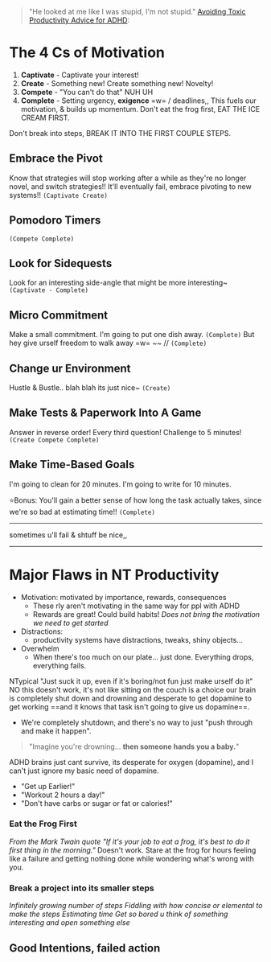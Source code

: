 > "He looked at me like I was stupid, I'm not stupid."
> [Avoiding Toxic Productivity Advice for ADHD](https://youtu.be/JsT3KPYJFl4):
# The 4 Cs of Motivation
1. **Captivate**  - Captivate your interest!
2. **Create** - Something new! Create something new! Novelty!
3. **Compete** - "You can't do that" NUH UH
4. **Complete** - Setting urgency, **exigence** =w=  /  deadlines,,
This fuels our motivation, & builds up momentum. Don't eat the frog first, EAT THE ICE CREAM FIRST.

Don't break into steps, BREAK IT INTO THE FIRST COUPLE STEPS.
## Embrace the Pivot
Know that strategies will stop working after a while as they're no longer novel, and switch strategies!! It'll eventually fail, embrace pivoting to new systems!! `(Captivate Create)`
## Pomodoro Timers
`(Compete Complete)`
## Look for Sidequests
Look for an interesting side-angle that might be more interesting~
`(Captivate - Complete)`
## Micro Commitment
Make a small commitment. I'm going to put one dish away. `(Complete)`
But hey give urself freedom to walk away =w= ~~ //
`(Complete)`
## Change ur Environment
Hustle & Bustle.. blah blah its just nice~
`(Create)`
## Make Tests & Paperwork Into A Game
Answer in reverse order! Every third question!
Challenge to 5 minutes!
`(Create Compete Complete)`
## Make Time-Based Goals
I'm going to clean for 20 minutes. I'm going to write for 10 minutes.

⭐Bonus: You'll gain a better sense of how long the task actually takes, since we're so bad at estimating time!!
`(Complete)`

---
sometimes u'll fail & shtuff be nice,,

---
# Major Flaws in NT Productivity
- Motivation: motivated by importance, rewards, consequences
	- These rly aren't motivating in the same way for ppl with ADHD
	- Rewards are great! Could build habits! *Does not bring the motivation we need to get started*
- Distractions:
	- productivity systems have distractions, tweaks, shiny objects...
- Overwhelm
	- When there's too much on our plate... just done. Everything drops, everything fails.

NTypical "Just suck it up, even if it's boring/not fun just make urself do it" NO this doesn't work, it's not like sitting on the couch is a choice our brain is completely shut down and drowning and desperate to get dopamine to get working ==and it knows that task isn't going to give us dopamine==.
- We're completely shutdown, and there's no way to just "push through and make it happen".

> "Imagine you're drowning...
> **then someone hands you a baby.**"

ADHD brains just cant survive, its desperate for oxygen (dopamine), and I can't just ignore my basic need of dopamine.
- "Get up Earlier!"
- "Workout 2 hours a day!"
- "Don't have carbs or sugar or fat or calories!"
### Eat the Frog First
*From the Mark Twain quote "If it's your job to eat a frog, it's best to do it first thing in the morning."*
Doesn't work.
Stare at the frog for hours feeling like a failure and getting nothing done while wondering what's wrong with you.
### Break a project into its smaller steps
*Infinitely growing number of steps*
*Fiddling with how concise or elemental to make the steps*
*Estimating time*
*Get so bored u think of something interesting and open something else*
## Good Intentions, failed action